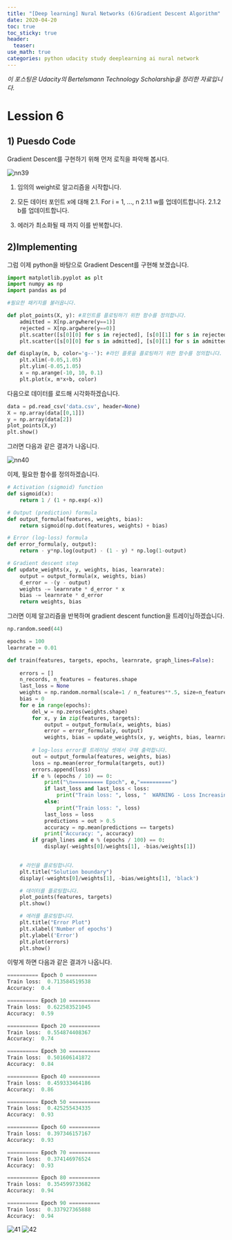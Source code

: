 ```yaml
---
title: "[Deep learning] Nural Networks (6)Gradient Descent Algorithm"
date: 2020-04-20
toc: true
toc_sticky: true
header:
  teaser: 
use_math: true
categories: python udacity study deeplearning ai nural network
---
```



*이 포스팅은 Udacity의 Bertelsmann Technology Scholarship을 정리한 자료입니다.*  


# Lession 6


## 1) Puesdo Code

Gradient Descent를 구현하기 위해 먼저 로직을 파악해 봅시다. 

![nn39](https://drive.google.com/uc?id=1l-yTr77j7qV3e344zZgkKRny1c7H6lVU)

1. 임의의 weight로 알고리즘을 시작합니다.

2. 모든 데이터 포인트 x에 대해 
		2.1. For i = 1, ..., n 
			2.1.1 w를 업데이트합니다.
			2.1.2 b를 업데이트합니다.
			
3. 에러가 최소화될 때 까지 이를 반복합니다.


## 2)Implementing

그럼 이제 python을 바탕으로 Gradient Descent를 구현해 보겠습니다.

```python
import matplotlib.pyplot as plt
import numpy as np
import pandas as pd

#필요한 패키지를 불러옵니다.

def plot_points(X, y): #포인트를 플로팅하기 위한 함수를 정의합니다.
    admitted = X[np.argwhere(y==1)]
    rejected = X[np.argwhere(y==0)]
    plt.scatter([s[0][0] for s in rejected], [s[0][1] for s in rejected], s = 25, color = 'blue', edgecolor = 'k')
    plt.scatter([s[0][0] for s in admitted], [s[0][1] for s in admitted], s = 25, color = 'red', edgecolor = 'k')

def display(m, b, color='g--'): #라인 플롯을 플로팅하기 위한 함수를 정의합니다.
    plt.xlim(-0.05,1.05)
    plt.ylim(-0.05,1.05)
    x = np.arange(-10, 10, 0.1)
    plt.plot(x, m*x+b, color)
```

다음으로 데이터를 로드해 시각화하겠습니다.

```python
data = pd.read_csv('data.csv', header=None)
X = np.array(data[[0,1]])
y = np.array(data[2])
plot_points(X,y)
plt.show()
```
그러면 다음과 같은 결과가 나옵니다.

![nn40](https://drive.google.com/uc?id=1bHS2bF2NaN7t0tEkCEWx_uugnqHAg_uR)

이제, 필요한 함수를 정의하겠습니다.

```python
# Activation (sigmoid) function
def sigmoid(x):
    return 1 / (1 + np.exp(-x))

# Output (prediction) formula
def output_formula(features, weights, bias):
    return sigmoid(np.dot(features, weights) + bias)

# Error (log-loss) formula
def error_formula(y, output):
    return - y*np.log(output) - (1 - y) * np.log(1-output)

# Gradient descent step
def update_weights(x, y, weights, bias, learnrate):
    output = output_formula(x, weights, bias)
    d_error = -(y - output)
    weights -= learnrate * d_error * x
    bias -= learnrate * d_error
    return weights, bias
```

그러면 이제 알고리즘을 반복하며 gradient descent function을 트레이닝하겠습니다.

```python
np.random.seed(44)

epochs = 100
learnrate = 0.01

def train(features, targets, epochs, learnrate, graph_lines=False):
    
    errors = []
    n_records, n_features = features.shape
    last_loss = None
    weights = np.random.normal(scale=1 / n_features**.5, size=n_features)
    bias = 0
    for e in range(epochs):
        del_w = np.zeros(weights.shape)
        for x, y in zip(features, targets):
            output = output_formula(x, weights, bias)
            error = error_formula(y, output)
            weights, bias = update_weights(x, y, weights, bias, learnrate)
        
        # log-loss error를 트레이닝 셋에서 구해 출력합니다.
        out = output_formula(features, weights, bias)
        loss = np.mean(error_formula(targets, out))
        errors.append(loss)
        if e % (epochs / 10) == 0:
            print("\n========== Epoch", e,"==========")
            if last_loss and last_loss < loss:
                print("Train loss: ", loss, "  WARNING - Loss Increasing")
            else:
                print("Train loss: ", loss)
            last_loss = loss
            predictions = out > 0.5
            accuracy = np.mean(predictions == targets)
            print("Accuracy: ", accuracy)
        if graph_lines and e % (epochs / 100) == 0:
            display(-weights[0]/weights[1], -bias/weights[1])
            

    # 라인을 플로팅합니다.
    plt.title("Solution boundary")
    display(-weights[0]/weights[1], -bias/weights[1], 'black')

    # 데이터를 플로팅합니다.
    plot_points(features, targets)
    plt.show()

    # 에러를 플로팅합니다. 
    plt.title("Error Plot")
    plt.xlabel('Number of epochs')
    plt.ylabel('Error')
    plt.plot(errors)
    plt.show()
```

이렇게 하면 다음과 같은 결과가 나옵니다.

```python
========== Epoch 0 ==========
Train loss:  0.713584519538
Accuracy:  0.4

========== Epoch 10 ==========
Train loss:  0.622583521045
Accuracy:  0.59

========== Epoch 20 ==========
Train loss:  0.554874408367
Accuracy:  0.74

========== Epoch 30 ==========
Train loss:  0.501606141872
Accuracy:  0.84

========== Epoch 40 ==========
Train loss:  0.459333464186
Accuracy:  0.86

========== Epoch 50 ==========
Train loss:  0.425255434335
Accuracy:  0.93

========== Epoch 60 ==========
Train loss:  0.397346157167
Accuracy:  0.93

========== Epoch 70 ==========
Train loss:  0.374146976524
Accuracy:  0.93

========== Epoch 80 ==========
Train loss:  0.354599733682
Accuracy:  0.94

========== Epoch 90 ==========
Train loss:  0.337927365888
Accuracy:  0.94
```

![41](https://drive.google.com/uc?id=1tXmpXYx1s3FinM85BTM42D6gACcTWypO)
![42](https://drive.google.com/uc?id=16ym2rEgG1C0sThOAZBkVXJzx-ykZWuuf)